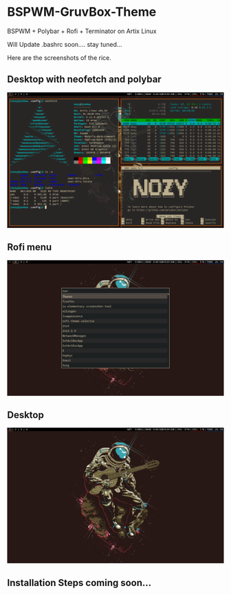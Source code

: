 # BSPWM-GruvBox-Theme
BSPWM + Polybar + Rofi + Terminator on Artix Linux  

Will Update .bashrc soon.... stay tuned...


Here are the screenshots of the rice.

## Desktop with neofetch and polybar
<p align="center">
  <img width=1000
       src=/Screenshots/Screenshot1.png
       >
</p>

## Rofi menu
<p align="center">
  <img width=1000
       src=/Screenshots/Screenshot2.png
       >
</p>

## Desktop
<p align="center">
  <img width=1000
       src=/Screenshots/Screenshot3.png
       >
</p>

## Installation Steps coming soon...
